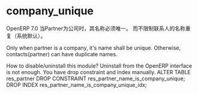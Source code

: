 company_unique
==============

OpenERP 7.0 当Partner为公司时，其名称必须唯一。 而不限制联系人的名称重复（系统默认）。

Only when partner is a company, it's name shall be unique. Otherwise, contacts(partner) can have duplicate names.

How to disable/uninstall this module?
Uninstall from the OpenERP interface is not enough.
You have drop constraint and index manually.
ALTER TABLE res_partner DROP CONSTRAINT res_partner_name_is_company_unique;
DROP INDEX res_partner_name_is_company_unique_idx;
